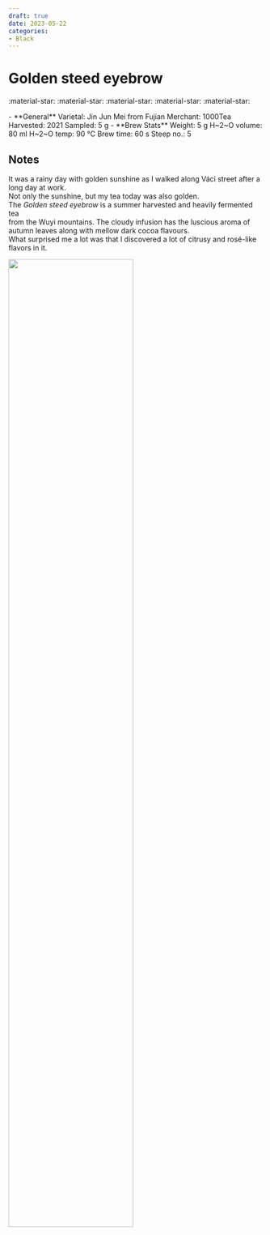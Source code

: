 ```yaml
---
draft: true
date: 2023-05-22
categories:
- Black
---
```

# Golden steed eyebrow

:material-star: :material-star: :material-star: :material-star: :material-star:

<div class="grid cards" markdown>
- **General**  
Varietal: Jin Jun Mei from Fujian  
Merchant: 1000Tea  
Harvested: 2021  
Sampled: 5 g  
- **Brew Stats**  
Weight: 5 g   
H~2~O volume: 80 ml  
H~2~O temp: 90 °C   
Brew time: 60 s  
Steep no.: 5  
</div>

## Notes

It was a rainy day with golden sunshine as I walked along Váci street after a long day at work.  
Not only the sunshine, but my tea today was also golden.   
The _Golden steed eyebrow_ is a summer harvested and heavily fermented tea  
from the Wuyi mountains. The cloudy infusion has the luscious aroma of autumn leaves along with mellow dark cocoa flavours.  
What surprised me a lot was that I discovered a lot of citrusy and rosé-like flavors in it.

<img src="/img/wheel/golden_steed_eyebrow.svg" width="70%"></img>

<div style="visibility: hidden">
................................................................................................................................................................................................
</div>


